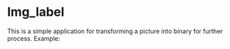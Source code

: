 # Img_label

This is a simple application for transforming a picture into binary for further process. Example:

